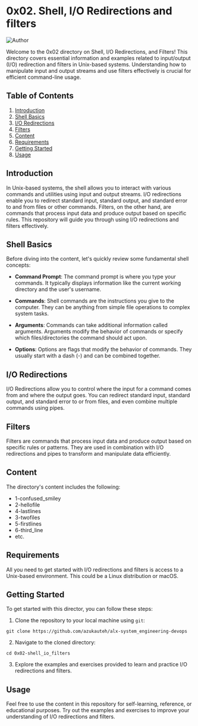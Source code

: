 # 0x02. Shell, I/O Redirections and filters


![Author](https://img.shields.io/badge/Author-AzukaUteh-blue.svg)

Welcome to the 0x02 directory on Shell, I/O Redirections, and Filters! This directory covers essential information and examples related to input/output (I/O) redirection and filters in Unix-based systems. Understanding how to manipulate input and output streams and use filters effectively is crucial for efficient command-line usage.

## Table of Contents

1. [Introduction](#introduction)
2. [Shell Basics](#shell-basics)
3. [I/O Redirections](#io-redirections)
4. [Filters](#filters)
5. [Content](#content)
6. [Requirements](#requirements)
7. [Getting Started](#getting-started)
8. [Usage](#usage)


## Introduction

In Unix-based systems, the shell allows you to interact with various commands and utilities using input and output streams. I/O redirections enable you to redirect standard input, standard output, and standard error to and from files or other commands. Filters, on the other hand, are commands that process input data and produce output based on specific rules. This repository will guide you through using I/O redirections and filters effectively.

## Shell Basics

Before diving into the content, let's quickly review some fundamental shell concepts:

- **Command Prompt**: The command prompt is where you type your commands. It typically displays information like the current working directory and the user's username.

- **Commands**: Shell commands are the instructions you give to the computer. They can be anything from simple file operations to complex system tasks.

- **Arguments**: Commands can take additional information called arguments. Arguments modify the behavior of commands or specify which files/directories the command should act upon.

- **Options**: Options are flags that modify the behavior of commands. They usually start with a dash (-) and can be combined together.

## I/O Redirections

I/O Redirections allow you to control where the input for a command comes from and where the output goes. You can redirect standard input, standard output, and standard error to or from files, and even combine multiple commands using pipes.

## Filters

Filters are commands that process input data and produce output based on specific rules or patterns. They are used in combination with I/O redirections and pipes to transform and manipulate data efficiently.

## Content

The directory's content includes the following:

- 1-confused_smiley
- 2-hellofile
- 4-lastlines
- 3-twofiles
- 5-firstlines
- 6-third_line
- etc.
## Requirements

All you need to get started with I/O redirections and filters is access to a Unix-based environment. This could be a Linux distribution or macOS.

## Getting Started

To get started with this director, you can follow these steps:

1. Clone the repository to your local machine using `git`:

```
git clone https://github.com/azukauteh/alx-system_engineering-devops

```

2. Navigate to the cloned directory:

```
cd 0x02-shell_io_filters
```

3. Explore the examples and exercises provided to learn and practice I/O redirections and filters.

## Usage

Feel free to use the content in this repository for self-learning, reference, or educational purposes. Try out the examples and exercises to improve your understanding of I/O redirections and filters.
